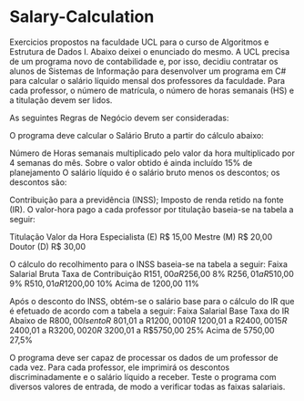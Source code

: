 # Salary-Calculation

Exercicios propostos na faculdade UCL para o curso de Algoritmos e Estrutura de Dados I. Abaixo deixei o enunciado do mesmo.
A UCL precisa de um programa novo de contabilidade e, por isso, decidiu contratar os alunos de Sistemas de Informação para desenvolver um programa em C# para calcular o salário líquido mensal dos professores da faculdade. 
Para cada professor, o número de matrícula, o número de horas semanais (HS) e a titulação devem ser lidos.

As seguintes Regras de Negócio devem ser consideradas:

O programa deve calcular o Salário Bruto a partir do cálculo abaixo:

Número de Horas semanais multiplicado pelo valor da hora multiplicado por 4 semanas do mês.
Sobre o valor obtido é ainda incluído 15% de planejamento
O salário líquido é o salário bruto menos os descontos; os descontos são: 

Contribuição para a previdência (INSS);
Imposto de renda retido na fonte (IR). 
O valor-hora pago a cada professor por titulação baseia-se na tabela a seguir: 

Titulação            Valor da Hora
Especialista (E)     R$ 15,00
Mestre (M)            R$ 20,00
Doutor (D)             R$ 30,00

O cálculo do recolhimento para o INSS baseia-se na tabela a seguir: 
Faixa Salarial Bruta              Taxa de Contribuição
R$151,00 a R$256,00                           8%
R$256,01 a R$510,00                           9%
R$510,01 a R$1200,00                        10%
Acima de 1200,00                                11%

Após o desconto do INSS, obtém-se o salário base para o cálculo do IR que é efetuado de acordo com a tabela a seguir:
Faixa Salarial Base                      Taxa do IR
Abaixo de R$800,00                     Isento
R$ 801,01 a R$1200,00                10%
R$ 1200,01 a R$2400,00              15%
R$ 2400,01 a R$3200,00              20%
R$ 3200,01 a R$5750,00              25%
Acima de 5750,00                       27,5%

O programa deve ser capaz de processar os dados de um professor de cada vez. 
Para cada professor, ele imprimirá os descontos discriminadamente e o salário líquido a receber. 
Teste o programa com diversos valores de entrada, de modo a verificar todas as faixas salariais. 
